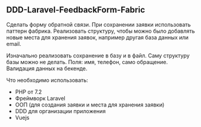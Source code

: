 ## DDD-Laravel-FeedbackForm-Fabric

Сделать форму обратной связи. 
При сохранении заявки использовать паттерн фабрика. 
Реализовать структуру, чтобы можно было добавлять новые места для хранения заявок, например другая база данных или email. 

Изначально реализовать сохранение в базу и в файл. 
Саму структуру базы можно не делать. 
Поля: имя, телефон, само обращение. 
Валидация данных на бекенде. 

Что необходимо использовать: 
* PHP от 7.2
* Фреймворк Laravel
* ООП (для создания заявки и места для хранения заявки)
* DDD для организации приложения
* Vuejs
